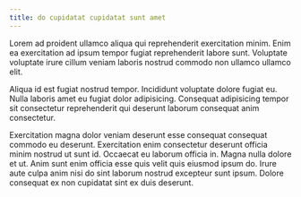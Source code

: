 ```yaml
---
title: do cupidatat cupidatat sunt amet
---
```


Lorem ad proident ullamco aliqua qui reprehenderit exercitation minim. Enim ea exercitation ad ipsum tempor fugiat reprehenderit labore sunt. Voluptate voluptate irure cillum veniam laboris nostrud commodo non ullamco ullamco elit.

Aliqua id est fugiat nostrud tempor. Incididunt voluptate dolore fugiat eu. Nulla laboris amet eu fugiat dolor adipisicing. Consequat adipisicing tempor sit consectetur reprehenderit qui deserunt laborum consequat anim consectetur.

Exercitation magna dolor veniam deserunt esse consequat consequat commodo eu deserunt. Exercitation enim consectetur deserunt officia minim nostrud ut sunt id. Occaecat eu laborum officia in. Magna nulla dolore et ut. Anim sunt enim officia esse quis velit quis eiusmod ipsum do. Irure aute culpa anim nisi do sint laborum nostrud excepteur sunt ipsum. Dolore consequat ex non cupidatat sint ex duis deserunt.